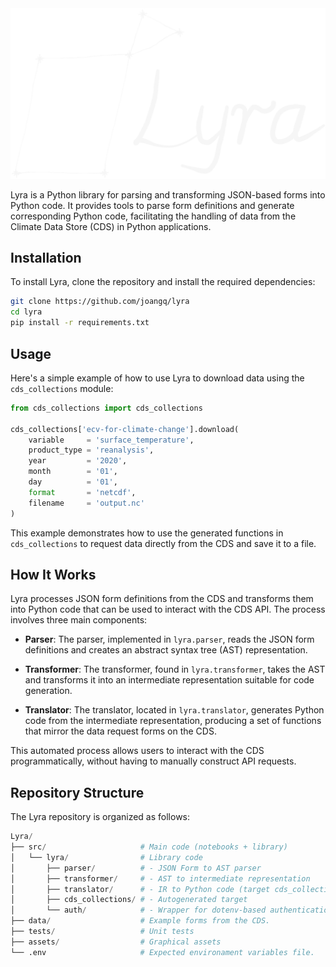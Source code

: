 <div align='center'>
<img src="assets/lyra.svg" style="width: 700px;" />
</div>

Lyra is a Python library for parsing and transforming JSON-based forms into Python code. It provides tools to parse form definitions and generate corresponding Python code, facilitating the handling of data from the Climate Data Store (CDS) in Python applications.

## Installation

To install Lyra, clone the repository and install the required dependencies:

```sh
git clone https://github.com/joangq/lyra
cd lyra
pip install -r requirements.txt
```

## Usage

Here's a simple example of how to use Lyra to download data using the `cds_collections` module:

```python
from cds_collections import cds_collections

cds_collections['ecv-for-climate-change'].download(
    variable     = 'surface_temperature',
    product_type = 'reanalysis',
    year         = '2020',
    month        = '01',
    day          = '01',
    format       = 'netcdf',
    filename     = 'output.nc'
)
```

This example demonstrates how to use the generated functions in `cds_collections` to request data directly from the CDS and save it to a file.

## How It Works

Lyra processes JSON form definitions from the CDS and transforms them into Python code that can be used to interact with the CDS API. The process involves three main components:

- **Parser**: The parser, implemented in `lyra.parser`, reads the JSON form definitions and creates an abstract syntax tree (AST) representation.

- **Transformer**: The transformer, found in `lyra.transformer`, takes the AST and transforms it into an intermediate representation suitable for code generation.

- **Translator**: The translator, located in `lyra.translator`, generates Python code from the intermediate representation, producing a set of functions that mirror the data request forms on the CDS.

This automated process allows users to interact with the CDS programmatically, without having to manually construct API requests.

## Repository Structure

The Lyra repository is organized as follows:

```python
Lyra/
├── src/                     # Main code (notebooks + library)
│   └── lyra/                # Library code
│       ├── parser/          # - JSON Form to AST parser
│       ├── transformer/     # - AST to intermediate representation
│       ├── translator/      # - IR to Python code (target cds_collections/)
│       ├── cds_collections/ # - Autogenerated target
│       └── auth/            # - Wrapper for dotenv-based authentication
├── data/                    # Example forms from the CDS.
├── tests/                   # Unit tests
├── assets/                  # Graphical assets
└── .env                     # Expected environament variables file.
```